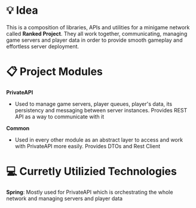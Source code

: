 # 💡 Idea
This is a composition of libraries, APIs and utilities for a minigame network called **Ranked Project**. They all work together, communicating, managing game servers and player data in order to provide smooth gameplay and effortless server deployment.

# 📋 Project Modules

**PrivateAPI**
- Used to manage game servers, player queues, player's data, its persistency and messaging between server instances. Provides REST API as a way to communicate with it

**Common**
- Used in every other module as an abstract layer to access and work with PrivateAPI more easily. Provides DTOs and Rest Client

# 💻 Curretly Utilizied Technologies
**Spring**: Mostly used for PrivateAPI which is orchestrating the whole network and managing servers and player data
